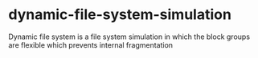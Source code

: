 # dynamic-file-system-simulation
Dynamic file system is a file system simulation in which the block groups are flexible which prevents internal fragmentation
